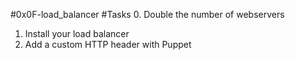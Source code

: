 #0x0F-load_balancer
#Tasks
0. Double the number of webservers
1. Install your load balancer
2. Add a custom HTTP header with Puppet
